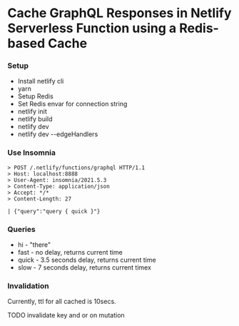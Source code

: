 # Cache GraphQL Responses in Netlify Serverless Function using a Redis-based Cache

### Setup

- Install netlify cli
- yarn
- Setup Redis
- Set Redis envar for connection string
- netlify init
- netlify build
- netlify dev
- netlify dev --edgeHandlers

### Use Insomnia

```
> POST /.netlify/functions/graphql HTTP/1.1
> Host: localhost:8888
> User-Agent: insomnia/2021.5.3
> Content-Type: application/json
> Accept: */*
> Content-Length: 27

| {"query":"query { quick }"}
```

### Queries

- hi - "there"
- fast - no delay, returns current time
- quick - 3.5 seconds delay, returns current time
- slow - 7 seconds delay, returns current timex

### Invalidation

Currently, ttl for all cached is 10secs.

TODO invalidate key and or on mutation
